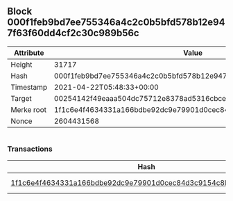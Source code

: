 ## Block 000f1feb9bd7ee755346a4c2c0b5bfd578b12e947f63f60dd4cf2c30c989b56c

Attribute | Value
--- | ---
Height | 31717
Hash | 000f1feb9bd7ee755346a4c2c0b5bfd578b12e947f63f60dd4cf2c30c989b56c
Timestamp | 2021-04-22T05:48:33+00:00
Target | 00254142f49eaaa504dc75712e8378ad5316cbcead634704b3734b6271167cc4
Merke root | 1f1c6e4f4634331a166bdbe92dc9e79901d0cec84d3c9154c8b679a679f2fd8b
Nonce | 2604431568

```

```

### Transactions

Hash | Amount
--- | ---
[1f1c6e4f4634331a166bdbe92dc9e79901d0cec84d3c9154c8b679a679f2fd8b](1f1c6e4f4634331a166bdbe92dc9e79901d0cec84d3c9154c8b679a679f2fd8b.md) | 10.00000000 SKEPTI 

